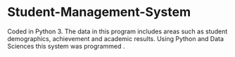 # Student-Management-System
Coded in Python 3.
The data in this program includes areas such as student demographics, achievement and academic results. Using Python and Data Sciences this system was programmed .
